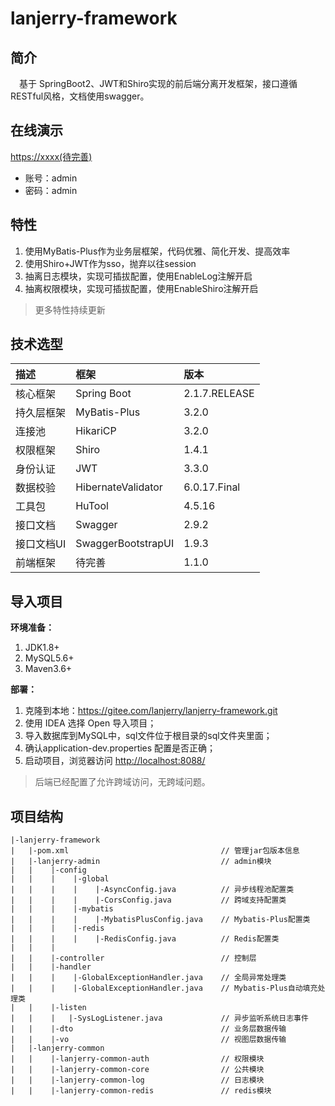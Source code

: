 # lanjerry-framework

## 简介
&emsp;基于 SpringBoot2、JWT和Shiro实现的前后端分离开发框架，接口遵循RESTful风格，文档使用swagger。

## 在线演示

[https://xxxx(待完善)](https://xxxx)

- 账号：admin
- 密码：admin

## 特性
1. 使用MyBatis-Plus作为业务层框架，代码优雅、简化开发、提高效率
2. 使用Shiro+JWT作为sso，抛弃以往session
3. 抽离日志模块，实现可插拔配置，使用EnableLog注解开启
4. 抽离权限模块，实现可插拔配置，使用EnableShiro注解开启

>更多特性持续更新

## 技术选型

描述 | 框架 | 版本 
:---|:---|:---
核心框架 | Spring Boot | 2.1.7.RELEASE
持久层框架 | MyBatis-Plus | 3.2.0
连接池 | HikariCP | 3.2.0
权限框架 | Shiro | 1.4.1
身份认证 | JWT | 3.3.0
数据校验 | HibernateValidator | 6.0.17.Final
工具包| HuTool | 4.5.16
接口文档 | Swagger | 2.9.2
接口文档UI | SwaggerBootstrapUI | 1.9.3
前端框架 | 待完善 | 1.1.0 

## 导入项目

**环境准备：**
1. JDK1.8+
2. MySQL5.6+
3. Maven3.6+

**部署：**
1. 克隆到本地：https://gitee.com/lanjerry/lanjerry-framework.git
2. 使用 IDEA 选择 Open 导入项目；
2. 导入数据库到MySQL中，sql文件位于根目录的sql文件夹里面；
3. 确认application-dev.properties 配置是否正确；
4. 启动项目，浏览器访问 [http://localhost:8088/](http://localhost:8088/) 

> 后端已经配置了允许跨域访问，无跨域问题。

## 项目结构

```
|-lanjerry-framework
|   |-pom.xml                                  // 管理jar包版本信息
|   |-lanjerry-admin                           // admin模块
|   |    |-config 
|   |    |    |-global
|   |    |    |    |-AsyncConfig.java          // 异步线程池配置类
|   |    |    |    |-CorsConfig.java           // 跨域支持配置类
|   |    |    |-mybatis
|   |    |    |    |-MybatisPlusConfig.java    // Mybatis-Plus配置类
|   |    |    |-redis
|   |    |    |    |-RedisConfig.java          // Redis配置类
|   |    |        
|   |    |-controller                          // 控制层
|   |    |-handler
|   |    |    |-GlobalExceptionHandler.java    // 全局异常处理类
|   |    |    |-GlobalExceptionHandler.java    // Mybatis-Plus自动填充处理类
|   |    |-listen
|   |    |   |-SysLogListener.java             // 异步监听系统日志事件
|   |    |-dto                                 // 业务层数据传输
|   |    |-vo                                  // 视图层数据传输
|   |-lanjerry-common 
|   |    |-lanjerry-common-auth                // 权限模块
|   |    |-lanjerry-common-core                // 公共模块
|   |    |-lanjerry-common-log                 // 日志模块
|   |    |-lanjerry-common-redis               // redis模块
```
